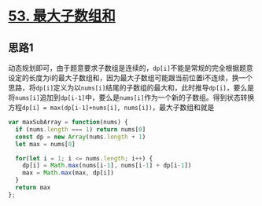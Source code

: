 # [53. 最大子数组和](https://leetcode-cn.com/problems/maximum-subarray/)

## 思路1

动态规划即可，由于题意要求子数组是连续的，`dp[i]`不能是常规的完全根据题意设定的长度为i的最大子数组和，因为最大子数组可能跟当前位置i不连续，换一个思路，将`dp[i]`定义为以`nums[i]`结尾的子数组的最大和，此时推导`dp[i]`，要么是将`nums[i]`追加到`dp[i-1]`中，要么是`nums[i]`作为一个新的子数组。得到状态转换方程`dp[i] = max(dp[i-1]+nums[i], nums[i])`，最大子数组和就是 

```js
var maxSubArray = function(nums) {
  if (nums.length === 1) return nums[0]
  const dp = new Array(nums.length + 1)
  let max = nums[0]

  for(let i = 1; i <= nums.length; i++) {
    dp[i] = Math.max(nums[i-1], nums[i-1] + dp[i-1])
    max = Math.max(max, dp[i])
  }
  return max
};
```
